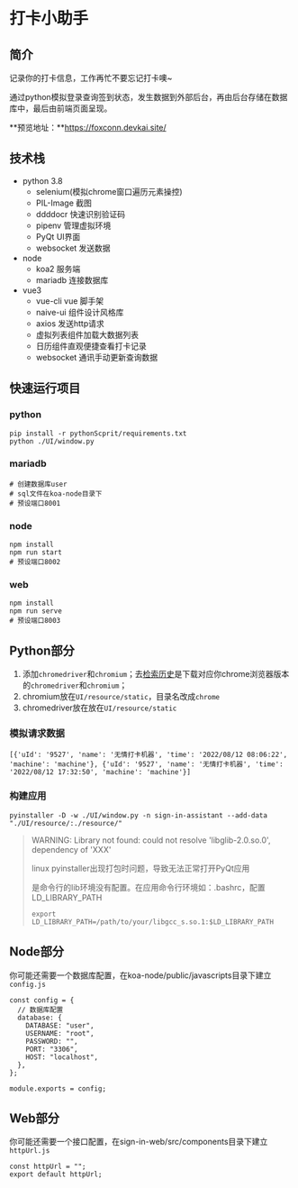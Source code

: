 # 打卡小助手

## 简介

记录你的打卡信息，工作再忙不要忘记打卡噢~

通过python模拟登录查询签到状态，发生数据到外部后台，再由后台存储在数据库中，最后由前端页面呈现。

**预览地址：**https://foxconn.devkai.site/

## 技术栈

- python 3.8
  - selenium(模拟chrome窗口遍历元素操控)
  - PIL-Image 截图
  - ddddocr 快速识别验证码
  - pipenv 管理虚拟环境
  - PyQt UI界面
  - websocket 发送数据
- node
  - koa2 服务端
  - mariadb 连接数据库
- vue3
  - vue-cli vue 脚手架
  - naive-ui 组件设计风格库
  - axios 发送http请求
  - 虚拟列表组件加载大数据列表
  - 日历组件直观便捷查看打卡记录
  - websocket 通讯手动更新查询数据

## 快速运行项目

### python

```
pip install -r pythonScprit/requirements.txt
python ./UI/window.py
```

### mariadb

```
# 创建数据库user
# sql文件在koa-node目录下
# 预设端口8001
```

### node

```
npm install
npm run start
# 预设端口8002
```

### web

```
npm install
npm run serve
# 预设端口8003
```



## Python部分

1. 添加`chromedriver`和`chromium`；去[检索历史](https://vikyd.github.io/download-chromium-history-version/#/)是下载对应你chrome浏览器版本的`chromedriver`和`chromium`；
2. chromium放在`UI/resource/static`，目录名改成`chrome`
3. chromedriver放在放在`UI/resource/static`



### 模拟请求数据

```
[{'uId': '9527', 'name': '无情打卡机器', 'time': '2022/08/12 08:06:22', 'machine': 'machine'}, {'uId': '9527', 'name': '无情打卡机器', 'time': '2022/08/12 17:32:50', 'machine': 'machine'}]
```

### 构建应用

```shell
pyinstaller -D -w ./UI/window.py -n sign-in-assistant --add-data "./UI/resource/:./resource/"
```

> WARNING: Library not found: could not resolve 'libglib-2.0.so.0', dependency of 'XXX'
>
> linux pyinstaller出现打包时问题，导致无法正常打开PyQt应用
>
> 是命令行的lib环境没有配置。在应用命令行环境如：.bashrc，配置LD_LIBRARY_PATH
>
> `export LD_LIBRARY_PATH=/path/to/your/libgcc_s.so.1:$LD_LIBRARY_PATH`



## Node部分

你可能还需要一个数据库配置，在koa-node/public/javascripts目录下建立`config.js`

```
const config = {
  // 数据库配置
  database: {
    DATABASE: "user",
    USERNAME: "root",
    PASSWORD: "",
    PORT: "3306",
    HOST: "localhost",
  },
};

module.exports = config;
```

## Web部分

你可能还需要一个接口配置，在sign-in-web/src/components目录下建立`httpUrl.js`

```
const httpUrl = "";
export default httpUrl;
```

